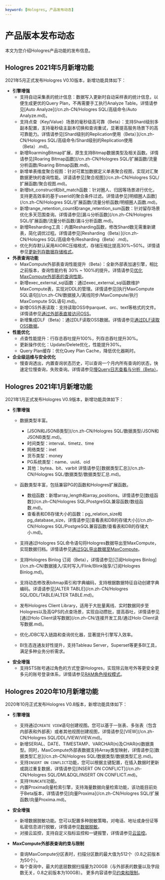 ```yaml
---
keyword: [Hologres, 产品发布动态]
---
```


# 产品版本发布动态

本文为您介绍Hologres产品功能的发布信息。

## Hologres 2021年5月新增功能

2021年5月正式发布Hologres V0.10版本，新增功能具体如下：

-   **引擎增强**
    -   支持自动采集表的统计信息：数据写入更新时自动采样表的统计信息，以便生成更优的Query Plan，不再需要手工执行Analyze Table。详情请参见[Auto Analyze](/cn.zh-CN/Hologres SQL/高级命令/Auto Analyze.md)。
    -   支持点查（Key/Value）场景的毫秒级高可靠（Beta）：支持Shard级别多副本配置，支持毫秒级主副本切换和查询重试，显著提高服务场景下的高可靠能力。详情请参见[Shard级别的Replication使用（Beta）](/cn.zh-CN/Hologres SQL/高级命令/Shard级别的Replication使用（Beta）.md)。
    -   新增RoarmingBitmap扩展，原生支持Bitmap数据类型及相关函数。详情请参见[Roaring Bitmap函数](/cn.zh-CN/Hologres SQL/扩展函数/流量分析函数/Roaring Bitmap函数.md)。
    -   新增单表维度聚合视图：针对可累加数据定义单表聚合视图，实现对汇聚数据更快的查询性能。详请请参见[聚合视图](/cn.zh-CN/Hologres SQL/扩展函数/聚合视图.md)。
    -   新增bit\_construct和bit\_match函数：针对圈人、归因等场景进行优化，支持更高效率的基于userid的聚合条件过滤。详情请参见[明细圈人函数](/cn.zh-CN/Hologres SQL/扩展函数/流量分析函数/明细圈人函数.md)。
    -   新增range\_retention\_count和range\_retention\_sum函数：针对留存场景优化多天范围查询。详情请参见[漏斗分析函数](/cn.zh-CN/Hologres SQL/扩展函数/流量分析函数/漏斗分析函数.md)。
    -   新增Resharding工具：内置Resharding函数，修改Shard数无需重新建表，简化调优过程。详情请参见[Resharding（Beta）](/cn.zh-CN/Hologres SQL/高级命令/Resharding（Beta）.md)。
    -   优化列存默认采用AliORC压缩格式，存储压缩比提高30%~50%。详情请参见[更新列存数据存储格式](/cn.zh-CN/监控与运维/更新列存数据存储格式.md)。
-   **外表查询功能**
    -   MaxCompute外部表查询性能提升（Beta）：全新外部表加速引擎，相比之前版本，查询性能约有 30% ~ 100%的提升。详情请参见[优化MaxCompute外部表的查询性能](/cn.zh-CN/最佳实践/性能调优/优化MaxCompute外部表的查询性能.md)。
    -   新增exec\_external\_sql函数：通过exec\_external\_sql函数维护MaxCompute表，实现对DDL的管理。详情请参见[执行MaxCompute SQL语句](/cn.zh-CN/数据接入/离线同步/MaxCompute/执行MaxCompute SQL语句.md)。
    -   新增OSS外表读取：支持读取OSS中parquet、orc、text等格式的文件。详情请参见[通过外部表直接访问OSS](/cn.zh-CN/数据接入/离线同步/OSS/通过外部表直接访问OSS.md)。
    -   新增集成DLF（Beta）：通过DLF读取OSS数据。详情请参见[通过DLF读取OSS数据](/cn.zh-CN/数据接入/离线同步/OSS/通过DLF读取OSS数据.md)。
-   **性能优化**
    -   点查性能提升：行存总吞吐提升100%，列存总吞吐提升30%。
    -   更新操作优化：Update/Delete优化，性能提升30%。
    -   Query Plan缓存：优化Quey Plan Cache，降低优化器耗时。
-   **企业级运维与安全优化**
    -   慢查询透出，内置查询状态历史，可以查询一个月内所有查询的状态，快速定位慢查询，失败查询。详情请参见[慢Query日志查看与分析（Beta）](/cn.zh-CN/监控与运维/慢Query日志查看与分析（Beta）.md)。

## Hologres 2021年1月新增功能

2021年1月正式发布Hologres V0.9版本，新增功能具体如下：

-   **引擎增强**
    -   数据类型丰富。

        -   [JSON和JSONB类型](/cn.zh-CN/Hologres SQL/数据类型/JSON和JSONB类型.md)。
        -   时间类型：interval、timetz、time
        -   网络类型：inet
        -   货币类型：money
        -   PG系统类型：name、uuid、oid
        -   其他：bytea、bit、varbit
        详情请参见[数据类型汇总](/cn.zh-CN/Hologres SQL/数据类型/数据类型汇总.md)。

    -   函数类型丰富，包括兼容PG的函数和Hologres扩展函数。
        -   数组函数：新增array\_length和array\_positions。详情请参见[数组函数](/cn.zh-CN/Hologres SQL/PostgreSQL兼容函数/数组函数.md)。
        -   查看表和DB存储大小的函数：pg\_relation\_size和pg\_database\_size，详情请参见[查看表和DB的存储大小](/cn.zh-CN/Hologres SQL/PostgreSQL兼容函数/查看表和DB的存储大小.md)。
    -   支持通过Hologres SQL命令语句将Hologres数据导出至MaxCompute，实现数据归档。详情请参见[通过SQL导出数据至MaxCompute](/cn.zh-CN/数据接入/离线同步/MaxCompute/通过SQL导出数据至MaxCompute.md)。
    -   支持Hologres Binlog 订阅（Beta），详情请参见[订阅Hologres Binlog](/cn.zh-CN/数据接入/实时写入/Flink/Blink独享/订阅Hologres Binlog.md)。
    -   支持动态修改表bitmap索引和字典编码，支持根据数据特征自动创建字典编码。详请请参见[ALTER TABLE](/cn.zh-CN/Hologres SQL/DDL/TABLE/ALTER TABLE.md)。
    -   发布Hologres Client Library，适用于大批量离线、实时数据同步至Hologres以及高QPS的点查场景，实现自动攒批，提高吞吐，详情请参见[通过Holo Client读写数据](/cn.zh-CN/连接开发工具/通过Holo Client读写数据.md)。
    -   优化JDBC写入链路和查询优化器，显著提升引擎写入效率。
    -   BI生态连通友好性提升，支持Tableau Server，Superset等更多BI工具，满足多种业务分析需求。
-   **安全增强**
    -   支持STS账号通过角色的方式登录Hologres，实现除云账号外等更安全更多元的账号登录体系，详情请参见[RAM角色授权模式](/cn.zh-CN/账号与权限管理/RAM角色授权模式.md)。

## Hologres 2020年10月新增功能

2020年10月正式发布Hologres V0.8版本，新增功能具体如下：

-   **引擎增强**
    -   支持通过`CREATE VIEW`语句创建视图。您可以基于一张表、多张表（包含内部表和外部表）或者其他视图创建视图，详情请参见[VIEW](/cn.zh-CN/Hologres SQL/DDL/VIEW/VIEW.md)。
    -   新增SERIAL、DATE、TIMESTAMP、VARCHAR\(n\)及CHAR\(n\)数据类型。同时，MaxCompute外部表数据支持Array类型映射，详情请参见[数据类型汇总](/cn.zh-CN/Hologres SQL/数据类型/数据类型汇总.md)。
    -   支持`INSERT ON CONFLICT`功能，您可以根据主键配置，在插入数据时更新或跳过重复数据，详情请参见[INSERT ON CONFLICT](/cn.zh-CN/Hologres SQL/DML&DQL/INSERT ON CONFLICT.md)。
    -   支持`TRUNCATE`功能。
    -   内置Proxima向量检索引擎，支持海量数据向量检索功能，该功能目前处于Beta版本，详情请参见[向量Proxima](/cn.zh-CN/Hologres SQL/扩展函数/向量Proxima.md)。
-   **安全增强**
    -   新增数据脱敏功能。您可以配置多种脱敏策略，对电话、地址或身份证等私密信息进行脱敏，详情请参见[数据脱敏](/cn.zh-CN/安全管理/数据脱敏.md)。
    -   对接云监控，支持自定义指标监控和一键报警，详情请参见[云监控](/cn.zh-CN/监控与运维/云监控.md)。
-   **MaxCompute外部表查询约束与限制**

    -   查询MaxCompute分区表时，扫描分区数的最大值为512个（0.8之前版本为50个）。
    -   每个查询中，最大的底层数据扫描量为200GB（与外部表的数量以及字段数无关，0.8之前版本为100GB）。
    更多内容请参见[约束和限制](/cn.zh-CN/常见问题/约束和限制.md)。


